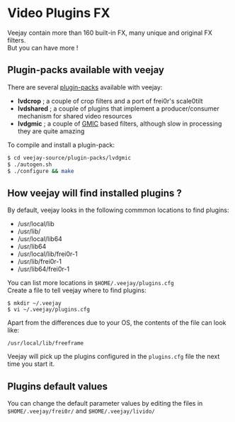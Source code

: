 Video Plugins FX
========

Veejay contain more than 160 built-in FX, many unique and original FX filters.  
But you can have more !

Plugin-packs available with veejay
-----------------
There are several [plugin-packs](https://github.com/c0ntrol/veejay/tree/master/veejay-current/plugin-packs) available with veejay:

* **lvdcrop** ; a couple of crop filters and a port of frei0r's scale0tilt
* **lvdshared** ; a couple of plugins that implement a producer/consumer mechanism for shared video resources
* **lvdgmic** ; a couple of [GMIC](https://gmic.eu/) based filters, although slow in processing they are quite amazing

To compile and install a plugin-pack:
```bash
$ cd veejay-source/plugin-packs/lvdgmic
$ ./autogen.sh
$ ./configure && make
```

How veejay will find installed plugins ?
--------------------
By default, veejay looks in the following commmon locations to find plugins:
* /usr/local/lib
* /usr/lib/
* /usr/local/lib64
* /usr/lib64
* /usr/local/lib/frei0r-1
* /usr/lib/frei0r-1
* /usr/lib64/frei0r-1

You can list more locations in `$HOME/.veejay/plugins.cfg`  
Create a file to tell veejay where to find plugins:
```
$ mkdir ~/.veejay
$ vi ~/.veejay/plugins.cfg
```

Apart from the differences due to your OS, the contents of the file can look like:
```
/usr/local/lib/freeframe
```

Veejay will pick up the plugins configured in the `plugins.cfg` file the next time you start it.

Plugins default values
------------------
You can change the default parameter values by editing the files in
`$HOME/.veejay/frei0r/` and `$HOME/.veejay/livido/`
